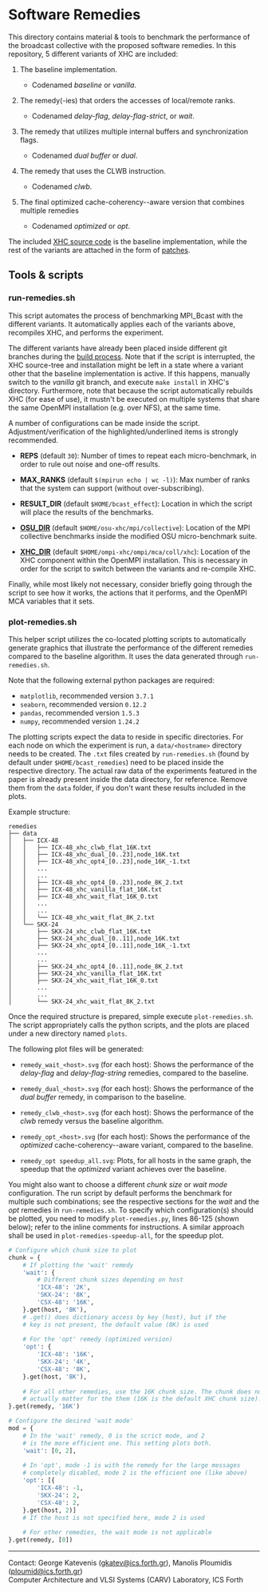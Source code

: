 # Software Remedies

This directory contains material & tools to benchmark the performance of the
broadcast collective with the proposed software remedies. In this repository,
5 different variants of XHC are included:

1. The baseline implementation.
	- Codenamed *baseline* or *vanilla*.

2. The remedy(-ies) that orders the accesses of local/remote ranks.
	- Codenamed *delay-flag*, *delay-flag-strict*, or *wait*.

3. The remedy that utilizes multiple internal buffers and synchronization flags.
	- Codenamed *dual buffer* or *dual*.

4. The remedy that uses the CLWB instruction.
	- Codenamed *clwb*.

5. The final optimized cache-coherency--aware version that combines multiple remedies
	- Codenamed *optimized* or *opt*.

The included [XHC source code](../xhc) is the baseline implementation, while
the rest of the variants are attached in the form of [patches](../xhc/patches).

## Tools & scripts

### run-remedies.sh

This script automates the process of benchmarking MPI_Bcast with the different
variants. It automatically applies each of the variants above, recompiles XHC,
and performs the experiment.

The different variants have already been placed inside different git branches
during the [build process](../README.md#building). Note that if the script is
interrupted, the XHC source-tree and installation might be left in a state
where a variant other that the baseline implementation is active. If this
happens, manually switch to the *vanilla* git branch, and execute `make
install` in XHC's directory. Furthermore, note that because the script
automatically rebuilds XHC (for ease of use), it mustn't be executed on
multiple systems that share the same OpenMPI installation (e.g. over NFS), at
the same time.

A number of configurations can be made inside the script.
Adjustment/verification of the highlighted/underlined items is strongly
recommended.

- **REPS** (default `30`): Number of times to repeat each micro-benchmark, in
order to rule out noise and one-off results.

- **MAX_RANKS** (default `$(mpirun echo | wc -l)`): Max number of ranks that
the system can support (without over-subscribing).

- **RESULT_DIR** (default `$HOME/bcast_effect`): Location in which the script
will place the results of the benchmarks.

- <ins>**OSU_DIR**</ins> (default `$HOME/osu-xhc/mpi/collective`): Location of
the MPI collective benchmarks inside the modified OSU micro-benchmark suite.

- <ins>**XHC_DIR**</ins> (default `$HOME/ompi-xhc/ompi/mca/coll/xhc`): Location
of the XHC component within the OpenMPI installation. This is necessary in
order for the script to switch between the variants and re-compile XHC.

Finally, while most likely not necessary, consider briefly going through the
script to see how it works, the actions that it performs, and the OpenMPI MCA
variables that it sets.

### plot-remedies.sh

This helper script utilizes the co-located plotting scripts to automatically
generate graphics that illustrate the performance of the different remedies
compared to the baseline algorithm. It uses the data generated through
`run-remedies.sh`.

Note that the following external python packages are required:

- `matplotlib`, recommended version `3.7.1`
- `seaborn`, recommended version `0.12.2`
- `pandas`, recommended version `1.5.3`
- `numpy`, recommended version `1.24.2`

The plotting scripts expect the data to reside in specific directories. For
each node on which the experiment is run, a `data/<hostname>` directory needs
to be created. The `.txt` files created by `run-remedies.sh` (found by default
under `$HOME/bcast_remedies`) need to be placed inside the respective
directory. The actual raw data of the experiments featured in the paper is
already present inside the data directory, for reference. Remove them from the
`data` folder, if you don't want these results included in the plots.

Example structure:

```
remedies
├── data
│   ├── ICX-48
│   │   ├── ICX-48_xhc_clwb_flat_16K.txt
│   │   ├── ICX-48_xhc_dual_[0..23],node_16K.txt
│   │   ├── ICX-48_xhc_opt4_[0..23],node_16K_-1.txt
│   │   ...
│   │   ...
│   │   ├── ICX-48_xhc_opt4_[0..23],node_8K_2.txt
│   │   ├── ICX-48_xhc_vanilla_flat_16K.txt
│   │   ├── ICX-48_xhc_wait_flat_16K_0.txt
│   │   ...
│   │   ...
│   │   └── ICX-48_xhc_wait_flat_8K_2.txt
│   └── SKX-24
│       ├── SKX-24_xhc_clwb_flat_16K.txt
│       ├── SKX-24_xhc_dual_[0..11],node_16K.txt
│       ├── SKX-24_xhc_opt4_[0..11],node_16K_-1.txt
│       ...
│       ...
│       ├── SKX-24_xhc_opt4_[0..11],node_8K_2.txt
│       ├── SKX-24_xhc_vanilla_flat_16K.txt
│       ├── SKX-24_xhc_wait_flat_16K_0.txt
│       ...
│       ...
│       └── SKX-24_xhc_wait_flat_8K_2.txt
```

Once the required structure is prepared, simple execute `plot-remedies.sh`. The
script appropriately calls the python scripts, and the plots are placed under a
new directory named `plots`.

The following plot files will be generated:

- `remedy_wait_<host>.svg` (for each host): Shows the performance of the
*delay-flag* and *delay-flag-string* remedies, compared to the baseline.

- `remedy_dual_<host>.svg` (for each host): Shows the performance of the
*dual buffer* remedy, in comparison to the baseline.

- `remedy_clwb_<host>.svg` (for each host): Shows the performance of the *clwb*
remedy versus the baseline algorithm.

- `remedy_opt_<host>.svg` (for each host): Shows the performance of the
*optimized* cache-coherency--aware variant, compared to the baseline.

- `remedy_opt speedup_all.svg`: Plots, for all hosts in the same graph,
the speedup that the *optimized* variant achieves over the baseline.

You might also want to choose a different *chunk size* or *wait mode*
configuration. The run script by default performs the benchmark for multiple
such combinations; see the respective sections for the *wait* and the *opt*
remedies in `run-remedies.sh`. To specify which configuration(s) should be
plotted, you need to modify `plot-remedies.py`, lines 86-125 (shown below);
refer to the inline comments for instructions. A similar approach shall be used
in `plot-remedies-speedup-all`, for the speedup plot.

```python
# Configure which chunk size to plot
chunk = {
	# If plotting the 'wait' remedy
	'wait': {
		# Different chunk sizes depending on host
		'ICX-48': '2K',
		'SKX-24': '8K',
		'CSX-48': '16K',
	}.get(host, '8K'),
	# .get() does dictionary access by key (host), but if the
	# key is not present, the default value (8K) is used
	
	# For the 'opt' remedy (optimized version)
	'opt': {
		'ICX-48': '16K',
		'SKX-24': '4K',
		'CSX-48': '8K',
	}.get(host, '8K'),
	
	# For all other remedies, use the 16K chunk size. The chunk does not
	# actually matter for the them (16K is the default XHC chunk size).
}.get(remedy, '16K')

# Configure the desired 'wait mode'
mod = {
	# In the 'wait' remedy, 0 is the scrict mode, and 2
	# is the more efficient one. This setting plots both.
	'wait': [0, 2],
	
	# In 'opt', mode -1 is with the remedy for the large messages
	# completely disabled, mode 2 is the efficient one (like above)
	'opt': [{
		'ICX-48': -1,
		'SKX-24': 2,
		'CSX-48': 2,
	}.get(host, 2)]
	# If the host is not specified here, mode 2 is used
	
	# For other remedies, the wait mode is not applicable
}.get(remedy, [0])
```

---

Contact: George Katevenis (gkatev@ics.forth.gr), Manolis Ploumidis (ploumid@ics.forth.gr)  
Computer Architecture and VLSI Systems (CARV) Laboratory, ICS Forth
